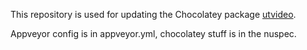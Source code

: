 This repository is used for updating the Chocolatey package [utvideo](https://chocolatey.org/packages/utvideo).

Appveyor config is in appveyor.yml, chocolatey stuff is in the nuspec.